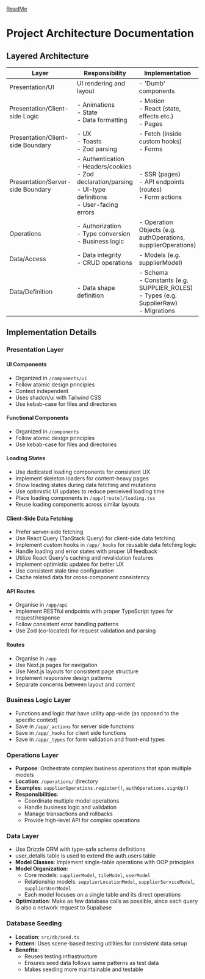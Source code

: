 [ReadMe](/README.md)

# Project Architecture Documentation

## Layered Architecture

| Layer | Responsibility | Implementation |
|-------|---------------|----------------|
| Presentation/UI | UI rendering and layout | - 'Dumb' components |
| Presentation/Client-side Logic | - Animations<br>- State<br>- Data formatting<br> | - Motion<br>- React (state, effects etc.)<br>- Pages |
| Presentation/Client-side Boundary | - UX<br>- Toasts<br>- Zod parsing | - Fetch (inside custom hooks)<br>- Forms |
| Presentation/Server-side Boundary | - Authentication<br>- Headers/cookies<br>- Zod declaration/parsing<br>- UI-type definitions<br>- User-facing errors | - SSR (pages)<br>- API endpoints (routes)<br>- Form actions |
| Operations | - Authorization<br>- Type conversion<br>- Business logic | - Operation Objects (e.g. authOperations, supplierOperations) |
| Data/Access | - Data integrity<br>- CRUD operations | - Models (e.g. supplierModel) |
| Data/Definition | - Data shape definition | - Schema<br>- Constants (e.g. SUPPLIER_ROLES)<br>- Types (e.g. SupplierRaw)<br>- Migrations |

## Implementation Details

### Presentation Layer

#### UI Components
- Organized in `/components/ui`
- Follow atomic design principles
- Context independent
- Uses shadcn/ui with Tailwind CSS
- Use kebab-case for files and directories

#### Functional Components
- Organized in `/components`
- Follow atomic design principles
- Use kebab-case for files and directories

#### Loading States
- Use dedicated loading components for consistent UX
- Implement skeleton loaders for content-heavy pages
- Show loading states during data fetching and mutations
- Use optimistic UI updates to reduce perceived loading time
- Place loading components in `/app/[route]/loading.tsx`
- Reuse loading components across similar layouts

#### Client-Side Data Fetching
- Prefer server-side fetching
- Use React Query (TanStack Query) for client-side data fetching
- Implement custom hooks in `/app/_hooks` for reusable data fetching logic
- Handle loading and error states with proper UI feedback
- Utilize React Query's caching and revalidation features
- Implement optimistic updates for better UX
- Use consistent stale time configuration
- Cache related data for cross-component consistency

#### API Routes
- Organise in `/app/api`
- Implement RESTful endpoints with proper TypeScript types for request/response
- Follow consistent error handling patterns
- Use Zod (co-located) for request validation and parsing

#### Routes
- Organise in `/app`
- Use Next.js pages for navigation
- Use Next.js layouts for consistent page structure
- Implement responsive design patterns
- Separate concerns between layout and content

### Business Logic Layer
- Functions and logic that have utility app-wide (as opposed to the specific context)
- Save in `/app/_actions` for server side functions
- Save in `/app/_hooks` for client side functions
- Save in `/app/_types` for form validation and front-end types

### Operations Layer
- **Purpose**: Orchestrate complex business operations that span multiple models
- **Location**: `/operations/` directory
- **Examples**: `supplierOperations.register()`, `authOperations.signUp()`
- **Responsibilities**:
  - Coordinate multiple model operations
  - Handle business logic and validation
  - Manage transactions and rollbacks
  - Provide high-level API for complex operations

### Data Layer
- Use Drizzle ORM with type-safe schema definitions
- user_details table is used to extend the auth.users table
- **Model Classes**: Implement single-table operations with OOP principles
- **Model Organization**: 
  - Core models: `supplierModel`, `tileModel`, `userModel`
  - Relationship models: `supplierLocationModel`, `supplierServiceModel`, `supplierUserModel`
  - Each model focuses on a single table and its direct operations
- **Optimization**: Make as few database calls as possible, since each query is also a network request to Supabase

### Database Seeding
- **Location**: `src/db/seed.ts`
- **Pattern**: Uses scene-based testing utilities for consistent data setup
- **Benefits**: 
  - Reuses testing infrastructure
  - Ensures seed data follows same patterns as test data
  - Makes seeding more maintainable and testable

